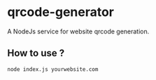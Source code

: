 # qrcode-generator
A NodeJs service for website qrcode generation.

## How to use ? 
`node index.js yourwebsite.com`
